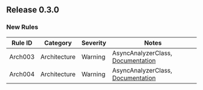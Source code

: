 ﻿## Release 0.3.0

### New Rules

Rule ID | Category | Severity | Notes
--------|----------|----------|--------------------
Arch003 | Architecture| Warning | AsyncAnalyzerClass, [Documentation](https://github.com/DrJohnMelville/Pdf/blob/main/Docs/Architecture/Achitecture.md)
Arch004 | Architecture| Warning | AsyncAnalyzerClass, [Documentation](https://github.com/DrJohnMelville/Pdf/blob/main/Docs/Architecture/Achitecture.md)